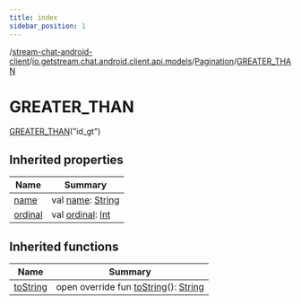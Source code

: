 ```yaml
---
title: index
sidebar_position: 1
---
```

/[stream-chat-android-client](../../../index.md)/[io.getstream.chat.android.client.api.models](../../index.md)/[Pagination](../index.md)/[GREATER_THAN](index.md)  
  
  
  
# GREATER_THAN  
[GREATER_THAN](index.md)("id_gt")  
  
## Inherited properties  
  
|  Name |  Summary | 
|---|---|
| <a name="io.getstream.chat.android.client.api.models/Pagination.GREATER_THAN/name/#/PointingToDeclaration/"></a>[name](name.md)| <a name="io.getstream.chat.android.client.api.models/Pagination.GREATER_THAN/name/#/PointingToDeclaration/"></a>val [name](name.md): [String](https://kotlinlang.org/api/latest/jvm/stdlib/kotlin/-string/index.html)|
| <a name="io.getstream.chat.android.client.api.models/Pagination.GREATER_THAN/ordinal/#/PointingToDeclaration/"></a>[ordinal](ordinal.md)| <a name="io.getstream.chat.android.client.api.models/Pagination.GREATER_THAN/ordinal/#/PointingToDeclaration/"></a>val [ordinal](ordinal.md): [Int](https://kotlinlang.org/api/latest/jvm/stdlib/kotlin/-int/index.html)|
  
  
## Inherited functions  
  
|  Name |  Summary | 
|---|---|
| <a name="io.getstream.chat.android.client.api.models/Pagination/toString/#/PointingToDeclaration/"></a>[toString](../toString.md)| <a name="io.getstream.chat.android.client.api.models/Pagination/toString/#/PointingToDeclaration/"></a>open override fun [toString](../toString.md)(): [String](https://kotlinlang.org/api/latest/jvm/stdlib/kotlin/-string/index.html)|

